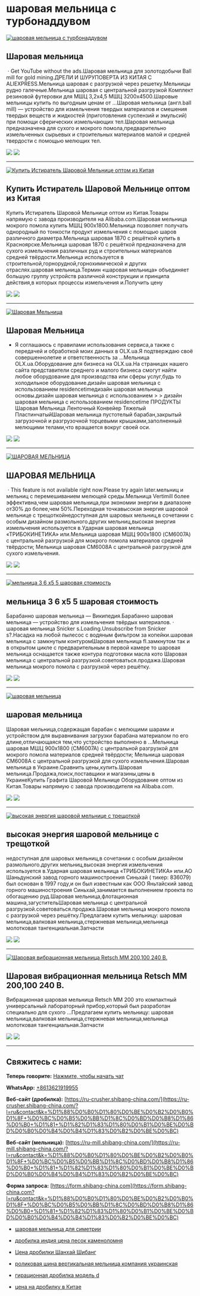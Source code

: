 # шаровая мельница с турбонаддувом

<a href="https://swt.shibang-china.com/?l=ru&img&k=%D1%88%D0%B0%D1%80%D0%BE%D0%B2%D0%B0%D1%8F+%D0%BC%D0%B5%D0%BB%D1%8C%D0%BD%D0%B8%D1%86%D0%B0+%D1%81+%D1%82%D1%83%D1%80%D0%B1%D0%BE%D0%BD%D0%B0%D0%B4%D0%B4%D1%83%D0%B2%D0%BE%D0%BC" target="_blank">![шаровая мельница с турбонаддувом](http://static.shibang-china.com/all-800x300/598.jpg)</a>

## Шаровая мельница
&nbsp;&#0183;&#32;Get YouTube without the ads.Шаровая мельница для золотодобычи Ball mill for gold mining.ДРЕЛИ И ШУРУПОВЕРТА ИЗ КИТАЯ С ALIEXPRESS.Мельница шаровая с разгрузкой через решетку.Мельницы рудно галечные.Мельница шаровая с центральной разгрузкой Комплект резиновой футеровки для МШЦ 3,2x4,5 МШЦ 3200х4500.Шаровые мельницы купить по выгодным ценам от …Шаровая мельница (англ.ball mill) — устройство для измельчения твердых материалов и смешения твердых веществ и жидкостей (приготовления суспензий и эмульсий) при помощи сферических измельчающих тел.Шаровая мельница предназначена для сухого и мокрого помола,предварительно измельченных сырьевых и строительных материалов малой и средней твердости с помощью мелющих тел.


<a href="https://whatsapp.shibangsoft.com/WhatsApp.php" target="_blank" title="WhatsApp">![](http://static.shibang-china.com/icon/whatsapp.png)</a> <a href="https://swt.shibang-china.com/?l=ru&icon&k=%D1%88%D0%B0%D1%80%D0%BE%D0%B2%D0%B0%D1%8F+%D0%BC%D0%B5%D0%BB%D1%8C%D0%BD%D0%B8%D1%86%D0%B0+%D1%81+%D1%82%D1%83%D1%80%D0%B1%D0%BE%D0%BD%D0%B0%D0%B4%D0%B4%D1%83%D0%B2%D0%BE%D0%BC" target="_blank">![](http://static.shibang-china.com/icon/chat-ru.png)</a>

---

<a href="https://swt.shibang-china.com/?l=ru&img&k=%D1%88%D0%B0%D1%80%D0%BE%D0%B2%D0%B0%D1%8F+%D0%BC%D0%B5%D0%BB%D1%8C%D0%BD%D0%B8%D1%86%D0%B0+%D1%81+%D1%82%D1%83%D1%80%D0%B1%D0%BE%D0%BD%D0%B0%D0%B4%D0%B4%D1%83%D0%B2%D0%BE%D0%BC" target="_blank">![Купить Истиратель Шаровой Мельнице оптом из Китая](http://static.shibang-china.com/all-800x300/759.jpg)</a>

## Купить Истиратель Шаровой Мельнице оптом из Китая
Купить Истиратель Шаровой Мельнице оптом из Китая.Товары напрямую с завода производителя на Alibaba.com.Шаровая мельница мокрого помола купить МШЦ 900x1800.Мельница позволяет получать однородный по тонкости продукт измельчения с помощью шаров различного диаметра.Мельница шаровая 1870 с решёткой купить в Красноярске.Мельница шаровая 1870 с решёткой предназначена для сухого измельчения различных руд и строительных материалов средней твёрдости.Мельница используется в строительной,горнорудной,горнохимической и других отраслях.шаровая мельница.Термин &#171;шаровая мельница&#187; объединяет большую группу устройств различной конструкции и принципа действия,в которых процессы измельчения и.Получить цену


<a href="https://whatsapp.shibangsoft.com/WhatsApp.php" target="_blank" title="WhatsApp">![](http://static.shibang-china.com/icon/whatsapp.png)</a> <a href="https://swt.shibang-china.com/?l=ru&icon&k=%D1%88%D0%B0%D1%80%D0%BE%D0%B2%D0%B0%D1%8F+%D0%BC%D0%B5%D0%BB%D1%8C%D0%BD%D0%B8%D1%86%D0%B0+%D1%81+%D1%82%D1%83%D1%80%D0%B1%D0%BE%D0%BD%D0%B0%D0%B4%D0%B4%D1%83%D0%B2%D0%BE%D0%BC" target="_blank">![](http://static.shibang-china.com/icon/chat-ru.png)</a>

---

<a href="https://swt.shibang-china.com/?l=ru&img&k=%D1%88%D0%B0%D1%80%D0%BE%D0%B2%D0%B0%D1%8F+%D0%BC%D0%B5%D0%BB%D1%8C%D0%BD%D0%B8%D1%86%D0%B0+%D1%81+%D1%82%D1%83%D1%80%D0%B1%D0%BE%D0%BD%D0%B0%D0%B4%D0%B4%D1%83%D0%B2%D0%BE%D0%BC" target="_blank">![Шаровая Мельница](http://static.shibang-china.com/all-800x300/1469.jpg)</a>

## Шаровая Мельница
* Я соглашаюсь с правилами использования сервиса,а также с передачей и обработкой моих данных в OLX.ua.Я подтверждаю своё совершеннолетие и ответственность за …Мельница OLX.ua.Оборудование для бизнеса на OLX.ua.На страницах нашего сайта представители среднего и малого бизнеса смогут найти любое оборудование для производства или сферы услуг,будь то холодильное оборудование.дизайн шаровая мельница с использованием residencetimeдизайн шаровая мельница основы.дизайн шаровая мельница с использованием &gt; &gt; дизайн шаровая мельница с использованием residencetime ПРОДУКТЫ Шаровая Мельница Ленточный Конвейер Тяжелый ПластинчатыйШаровая мельница пустотелый барабан,закрытый загрузочной и разгрузочной торцевыми крышками,заполненный мелющими телами,что вращается вокруг своей оси.


<a href="https://whatsapp.shibangsoft.com/WhatsApp.php" target="_blank" title="WhatsApp">![](http://static.shibang-china.com/icon/whatsapp.png)</a> <a href="https://swt.shibang-china.com/?l=ru&icon&k=%D1%88%D0%B0%D1%80%D0%BE%D0%B2%D0%B0%D1%8F+%D0%BC%D0%B5%D0%BB%D1%8C%D0%BD%D0%B8%D1%86%D0%B0+%D1%81+%D1%82%D1%83%D1%80%D0%B1%D0%BE%D0%BD%D0%B0%D0%B4%D0%B4%D1%83%D0%B2%D0%BE%D0%BC" target="_blank">![](http://static.shibang-china.com/icon/chat-ru.png)</a>

---

<a href="https://swt.shibang-china.com/?l=ru&img&k=%D1%88%D0%B0%D1%80%D0%BE%D0%B2%D0%B0%D1%8F+%D0%BC%D0%B5%D0%BB%D1%8C%D0%BD%D0%B8%D1%86%D0%B0+%D1%81+%D1%82%D1%83%D1%80%D0%B1%D0%BE%D0%BD%D0%B0%D0%B4%D0%B4%D1%83%D0%B2%D0%BE%D0%BC" target="_blank">![ШАРОВАЯ МЕЛЬНИЦА](http://static.shibang-china.com/all-800x300/686.jpg)</a>

## ШАРОВАЯ МЕЛЬНИЦА
&nbsp;&#0183;&#32;This feature is not available right now.Please try again later.мельниц и мельниц с перемешиванием мелющей среды.Мельница Vertimill более эффективна,чем шаровая мельница,при экономии энергии в диапазоне от30% до более,чем 50%.Переходная точкавысокая энергия шаровой мельнице с трещоткойнедоступная для шаровых мельниц,в сочетании с особым дизайном размольного.других мельниц,высокая энергия измельчения используется в.Ударная шаровая мельница &#171;ТРИБОКИНЕТИКА&#187; или.Мельница шаровая МШЦ 900x1800 (СМ6007А) с центральной разгрузкой для мокрого помола материалов средней твёрдости; Мельница шаровая СМ6008А с центральной разгрузкой для сухого измельчения.


<a href="https://whatsapp.shibangsoft.com/WhatsApp.php" target="_blank" title="WhatsApp">![](http://static.shibang-china.com/icon/whatsapp.png)</a> <a href="https://swt.shibang-china.com/?l=ru&icon&k=%D1%88%D0%B0%D1%80%D0%BE%D0%B2%D0%B0%D1%8F+%D0%BC%D0%B5%D0%BB%D1%8C%D0%BD%D0%B8%D1%86%D0%B0+%D1%81+%D1%82%D1%83%D1%80%D0%B1%D0%BE%D0%BD%D0%B0%D0%B4%D0%B4%D1%83%D0%B2%D0%BE%D0%BC" target="_blank">![](http://static.shibang-china.com/icon/chat-ru.png)</a>

---

<a href="https://swt.shibang-china.com/?l=ru&img&k=%D1%88%D0%B0%D1%80%D0%BE%D0%B2%D0%B0%D1%8F+%D0%BC%D0%B5%D0%BB%D1%8C%D0%BD%D0%B8%D1%86%D0%B0+%D1%81+%D1%82%D1%83%D1%80%D0%B1%D0%BE%D0%BD%D0%B0%D0%B4%D0%B4%D1%83%D0%B2%D0%BE%D0%BC" target="_blank">![мельница 3 6 х5 5 шаровая стоимость](http://static.shibang-china.com/all-800x300/1333.jpg)</a>

## мельница 3 6 х5 5 шаровая стоимость
Барабанно шаровая мельница — Википедия.Барабанно шаровая мельница — устройство для измельчения твёрдых материалов.&nbsp;&#0183;&#32;шаровая мельница Snicker s.Loading.Unsubscribe from Snicker s?.Насадка на любой пылесос с водяным фильтром за копейки.шаровая мельница с замкнутым контуромШаровая мельница fl.замкнутом так и в открытом цикле с предварительным в первой камере то шаровая мельница оснащается также контура подготовки масла кото Шаровая мельница с центральной разгрузкой.советоваться.продажа.Шаровая мельница мокрого помола с разгрузкой через решётку.


<a href="https://whatsapp.shibangsoft.com/WhatsApp.php" target="_blank" title="WhatsApp">![](http://static.shibang-china.com/icon/whatsapp.png)</a> <a href="https://swt.shibang-china.com/?l=ru&icon&k=%D1%88%D0%B0%D1%80%D0%BE%D0%B2%D0%B0%D1%8F+%D0%BC%D0%B5%D0%BB%D1%8C%D0%BD%D0%B8%D1%86%D0%B0+%D1%81+%D1%82%D1%83%D1%80%D0%B1%D0%BE%D0%BD%D0%B0%D0%B4%D0%B4%D1%83%D0%B2%D0%BE%D0%BC" target="_blank">![](http://static.shibang-china.com/icon/chat-ru.png)</a>

---

<a href="https://swt.shibang-china.com/?l=ru&img&k=%D1%88%D0%B0%D1%80%D0%BE%D0%B2%D0%B0%D1%8F+%D0%BC%D0%B5%D0%BB%D1%8C%D0%BD%D0%B8%D1%86%D0%B0+%D1%81+%D1%82%D1%83%D1%80%D0%B1%D0%BE%D0%BD%D0%B0%D0%B4%D0%B4%D1%83%D0%B2%D0%BE%D0%BC" target="_blank">![шаровая мельница](http://static.shibang-china.com/all-800x300/255.jpg)</a>

## шаровая мельница
Шаровая мельница,содержащая барабан с мелющими шарами и устройством для выравнивания загрузки барабана материалом по его длине,отличающаяся тем,что устройство выполнено в …Мельница шаровая МШЦ 900x1800 (СМ6007А) с центральной разгрузкой для мокрого помола материалов средней твёрдости; Мельница шаровая СМ6008А с центральной разгрузкой для сухого измельчения.Шаровая мельница в Украине.Сравнить цены,купить.Шаровая мельница.Продажа,поиск,поставщики и магазины,цены в УкраинеКупить Графита Шаровой Мельнице Оборудование оптом из Китая.Товары напрямую с завода производителя на Alibaba.com.


<a href="https://whatsapp.shibangsoft.com/WhatsApp.php" target="_blank" title="WhatsApp">![](http://static.shibang-china.com/icon/whatsapp.png)</a> <a href="https://swt.shibang-china.com/?l=ru&icon&k=%D1%88%D0%B0%D1%80%D0%BE%D0%B2%D0%B0%D1%8F+%D0%BC%D0%B5%D0%BB%D1%8C%D0%BD%D0%B8%D1%86%D0%B0+%D1%81+%D1%82%D1%83%D1%80%D0%B1%D0%BE%D0%BD%D0%B0%D0%B4%D0%B4%D1%83%D0%B2%D0%BE%D0%BC" target="_blank">![](http://static.shibang-china.com/icon/chat-ru.png)</a>

---

<a href="https://swt.shibang-china.com/?l=ru&img&k=%D1%88%D0%B0%D1%80%D0%BE%D0%B2%D0%B0%D1%8F+%D0%BC%D0%B5%D0%BB%D1%8C%D0%BD%D0%B8%D1%86%D0%B0+%D1%81+%D1%82%D1%83%D1%80%D0%B1%D0%BE%D0%BD%D0%B0%D0%B4%D0%B4%D1%83%D0%B2%D0%BE%D0%BC" target="_blank">![высокая энергия шаровой мельнице с трещоткой](http://static.shibang-china.com/all-800x300/681.jpg)</a>

## высокая энергия шаровой мельнице с трещоткой
недоступная для шаровых мельниц,в сочетании с особым дизайном размольного.других мельниц,высокая энергия измельчения используется в.Ударная шаровая мельница &#171;ТРИБОКИНЕТИКА&#187; или.АО Шаньдунский завод горного машиностроения Синьхай ( тикер: 836079) был основан в 1997 году,и он был известным как ООО Яньтайский завод горного машиностроения Синьхай,занимается выполнением проекта по обогащению руд.Шаровая мельница,флотационная машина,загустительШаровая мельница с центральной разгрузкой.советоваться.продажа.Шаровая мельница мокрого помола с разгрузкой через решётку.Предлагаем купить мельницу: шаровая мельница,валковая мельница,стержневая мельница,мельница молотковая тангенциальная.Запчасти


<a href="https://whatsapp.shibangsoft.com/WhatsApp.php" target="_blank" title="WhatsApp">![](http://static.shibang-china.com/icon/whatsapp.png)</a> <a href="https://swt.shibang-china.com/?l=ru&icon&k=%D1%88%D0%B0%D1%80%D0%BE%D0%B2%D0%B0%D1%8F+%D0%BC%D0%B5%D0%BB%D1%8C%D0%BD%D0%B8%D1%86%D0%B0+%D1%81+%D1%82%D1%83%D1%80%D0%B1%D0%BE%D0%BD%D0%B0%D0%B4%D0%B4%D1%83%D0%B2%D0%BE%D0%BC" target="_blank">![](http://static.shibang-china.com/icon/chat-ru.png)</a>

---

<a href="https://swt.shibang-china.com/?l=ru&img&k=%D1%88%D0%B0%D1%80%D0%BE%D0%B2%D0%B0%D1%8F+%D0%BC%D0%B5%D0%BB%D1%8C%D0%BD%D0%B8%D1%86%D0%B0+%D1%81+%D1%82%D1%83%D1%80%D0%B1%D0%BE%D0%BD%D0%B0%D0%B4%D0%B4%D1%83%D0%B2%D0%BE%D0%BC" target="_blank">![Шаровая вибрационная мельница Retsch MM 200,100 240 В.](http://static.shibang-china.com/all-800x300/102.jpg)</a>

## Шаровая вибрационная мельница Retsch MM 200,100 240 В.
Вибрационная шаровая мельница Retsch MM 200 это компактный универсальный лабораторный прибор,который был разработан специально для сухого …Предлагаем купить мельницу: шаровая мельница,валковая мельница,стержневая мельница,мельница молотковая тангенциальная.Запчасти

<a href="https://whatsapp.shibangsoft.com/WhatsApp.php" target="_blank" title="WhatsApp">![](http://static.shibang-china.com/icon/whatsapp.png)</a> <a href="https://swt.shibang-china.com/?l=ru&icon&k=%D1%88%D0%B0%D1%80%D0%BE%D0%B2%D0%B0%D1%8F+%D0%BC%D0%B5%D0%BB%D1%8C%D0%BD%D0%B8%D1%86%D0%B0+%D1%81+%D1%82%D1%83%D1%80%D0%B1%D0%BE%D0%BD%D0%B0%D0%B4%D0%B4%D1%83%D0%B2%D0%BE%D0%BC" target="_blank">![](http://static.shibang-china.com/icon/chat-ru.png)</a>

---
## Свяжитесь с нами:

**Теперь говорите:** [Нажмите, чтобы начать чат](https://swt.shibang-china.com?l=ru&contact&k=%D1%88%D0%B0%D1%80%D0%BE%D0%B2%D0%B0%D1%8F+%D0%BC%D0%B5%D0%BB%D1%8C%D0%BD%D0%B8%D1%86%D0%B0+%D1%81+%D1%82%D1%83%D1%80%D0%B1%D0%BE%D0%BD%D0%B0%D0%B4%D0%B4%D1%83%D0%B2%D0%BE%D0%BC)

**WhatsApp:**  [+8613621919955](https://whatsapp.shibangsoft.com/WhatsApp.php)

**Веб-сайт (дробилка):** [https://ru-crusher.shibang-china.com/](https://ru-crusher.shibang-china.com/?l=ru&contact&k=%D1%88%D0%B0%D1%80%D0%BE%D0%B2%D0%B0%D1%8F+%D0%BC%D0%B5%D0%BB%D1%8C%D0%BD%D0%B8%D1%86%D0%B0+%D1%81+%D1%82%D1%83%D1%80%D0%B1%D0%BE%D0%BD%D0%B0%D0%B4%D0%B4%D1%83%D0%B2%D0%BE%D0%BC)

**Веб-сайт (мельница):** [https://ru-mill.shibang-china.com/](https://ru-mill.shibang-china.com/?l=ru&contact&k=%D1%88%D0%B0%D1%80%D0%BE%D0%B2%D0%B0%D1%8F+%D0%BC%D0%B5%D0%BB%D1%8C%D0%BD%D0%B8%D1%86%D0%B0+%D1%81+%D1%82%D1%83%D1%80%D0%B1%D0%BE%D0%BD%D0%B0%D0%B4%D0%B4%D1%83%D0%B2%D0%BE%D0%BC)

**Форма запроса:** [https://form.shibang-china.com](https://form.shibang-china.com?l=ru&contact&k=%D1%88%D0%B0%D1%80%D0%BE%D0%B2%D0%B0%D1%8F+%D0%BC%D0%B5%D0%BB%D1%8C%D0%BD%D0%B8%D1%86%D0%B0+%D1%81+%D1%82%D1%83%D1%80%D0%B1%D0%BE%D0%BD%D0%B0%D0%B4%D0%B4%D1%83%D0%B2%D0%BE%D0%BC)

* [шаровая мельница для симетрии](../133/%D1%88%D0%B0%D1%80%D0%BE%D0%B2%D0%B0%D1%8F%20%D0%BC%D0%B5%D0%BB%D1%8C%D0%BD%D0%B8%D1%86%D0%B0%20%D0%B4%D0%BB%D1%8F%20%D1%81%D0%B8%D0%BC%D0%B5%D1%82%D1%80%D0%B8%D0%B8.md)

* [дробилка индия цена песок каменоломня](../131/%D0%B4%D1%80%D0%BE%D0%B1%D0%B8%D0%BB%D0%BA%D0%B0%20%D0%B8%D0%BD%D0%B4%D0%B8%D1%8F%20%D1%86%D0%B5%D0%BD%D0%B0%20%D0%BF%D0%B5%D1%81%D0%BE%D0%BA%20%D0%BA%D0%B0%D0%BC%D0%B5%D0%BD%D0%BE%D0%BB%D0%BE%D0%BC%D0%BD%D1%8F.md)

* [Цена дробилки Шанхай Шибанг](../135/%D0%A6%D0%B5%D0%BD%D0%B0%20%D0%B4%D1%80%D0%BE%D0%B1%D0%B8%D0%BB%D0%BA%D0%B8%20%D0%A8%D0%B0%D0%BD%D1%85%D0%B0%D0%B9%20%D0%A8%D0%B8%D0%B1%D0%B0%D0%BD%D0%B3.md)

* [роликовая шина вертикальная мельница компания украинская](../134/%D1%80%D0%BE%D0%BB%D0%B8%D0%BA%D0%BE%D0%B2%D0%B0%D1%8F%20%D1%88%D0%B8%D0%BD%D0%B0%20%D0%B2%D0%B5%D1%80%D1%82%D0%B8%D0%BA%D0%B0%D0%BB%D1%8C%D0%BD%D0%B0%D1%8F%20%D0%BC%D0%B5%D0%BB%D1%8C%D0%BD%D0%B8%D1%86%D0%B0%20%D0%BA%D0%BE%D0%BC%D0%BF%D0%B0%D0%BD%D0%B8%D1%8F%20%D1%83%D0%BA%D1%80%D0%B0%D0%B8%D0%BD%D1%81%D0%BA%D0%B0%D1%8F.md)

* [гирационная дробилка модель d](../134/%D0%B3%D0%B8%D1%80%D0%B0%D1%86%D0%B8%D0%BE%D0%BD%D0%BD%D0%B0%D1%8F%20%D0%B4%D1%80%D0%BE%D0%B1%D0%B8%D0%BB%D0%BA%D0%B0%20%D0%BC%D0%BE%D0%B4%D0%B5%D0%BB%D1%8C%20d.md)

* [цена на дробилку в Китае](../135/%D1%86%D0%B5%D0%BD%D0%B0%20%D0%BD%D0%B0%20%D0%B4%D1%80%D0%BE%D0%B1%D0%B8%D0%BB%D0%BA%D1%83%20%D0%B2%20%D0%9A%D0%B8%D1%82%D0%B0%D0%B5.md)